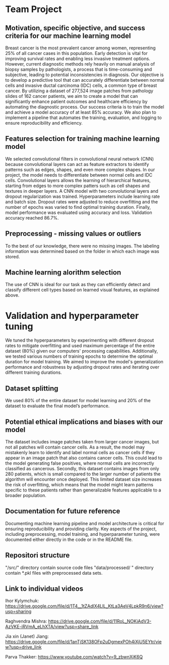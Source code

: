 # Team Project

## Motivation, specific objective, and success criteria for our machine learning model
Breast cancer is the most prevalent cancer among women, representing 25% of all cancer cases in this population. Early detection is vital for improving survival rates and enabling less invasive treatment options. However, current diagnostic methods rely heavily on manual analysis of biopsy samples by pathologists, a process that is time-consuming and subjective, leading to potential inconsistencies in diagnosis.
Our objective is to develop a predictive tool that can accurately differentiate between normal cells and invasive ductal carcinoma (IDC) cells, a common type of breast cancer. By utilizing a dataset of 277,524 image patches from pathology slides of 162 cancer patients, we aim to create a model that can significantly enhance patient outcomes and healthcare efficiency by automating the diagnostic process.
Our success criteria is to train the model and achieve a model accuracy of at least 85% accuracy. We also plan to implement a pipeline that automates the training, evaluation, and logging to ensure reproducibility and efficiency. 

## Features selection for training machine learning model 
We selected convolutional filters in convolutional neural network (CNN) because convolutional layers can act as feature extractors to identify patterns such as edges, shapes, and even more complex shapes. 
In our project, the model needs to differentiate between normal cells and IDC cells. Convolutional layers allows the learning of hierarchical features, starting from edges to more complex patters such as cell shapes and textures in deeper layers. A CNN model with two convolutional layers and dropout regularization was trained. Hyperparameters include learning rate and batch size. Dropout rates were adjusted to reduce overfitting and the number of epochs was varied to find optimal training duration. 
Finally, model performance was evaluated using accuracy and loss. Validation accuracy reached 86.7%. 

## Preprocessing - missing values or outliers 
To the best of our knowledge, there were no missing images. The labeling information was determined based on the folder in which each image was stored.

## Machine learning alorithm selection 
The use of CNN is ideal for our task as they can efficiently detect and classify different cell types based on learned visual features, as explained above. 

# Validation and hyperparameter tuning 
We tuned the hyperparameters by experimenting with different dropout rates to mitigate overfitting and used maximum percentage of the entire dataset (80%) given our computers' processing capabilities. Additionally, we tested various numbers of training epochs to determine the optimal duration for model training. We aimed to improve the model's generalization performance and robustness by adjusting dropout rates and iterating over different training durations. 

## Dataset splitting 
We used 80% of the entire dataset for model learning and 20% of the dataset to evaluate the final model’s performance. 

## Potential ethical implications and biases with our model
The dataset includes image patches taken from larger cancer images, but not all patches will contain cancer cells. As a result, the model may mistakenly learn to identify and label normal cells as cancer cells if they appear in an image patch that also contains cancer cells. This could lead to the model generating false positives, where normal cells are incorrectly classified as cancerous.
Secondly, this dataset contains images from only 280 patients, which is small compared to the larger number of patients the algorithm will encounter once deployed. This limited dataset size increases the risk of overfitting, which means that the model might learn patterns specific to these patients rather than generalizable features applicable to a broader population. 

## Documentation for future reference 
Documenting machine learning pipeline and model architecture is critical for ensuring reproducibility and providing clarity. Key aspects of the project, including preprocessing, model training, and hyperparameter tuning, were documented either directly in the code or in the README file.

## Repositori structure
"/src/" directory contain source code files
"data/processed/ " directory contain *.pkl files with preprocessed data sets.

## Link to individual videos
Ihor Kylymchuk: https://drive.google.com/file/d/1T4__1tZAdlX4LlL_KtLa3AeV4LpkR9n6/view?usp=sharing

Raghvendra Mishra: https://drive.google.com/file/d/11RoL_NOKiAdV3-AzVKE-iRVmA_eLhXTA/view?usp=share_link

Jia xin (Janet) Jiang: https://drive.google.com/file/d/1anTjSK138OFp2uDgmexPOh4iXjU5EYtr/view?usp=drive_link

Parva Thakker: https://www.youtube.com/watch?v=9_zbwnXjK6Q
